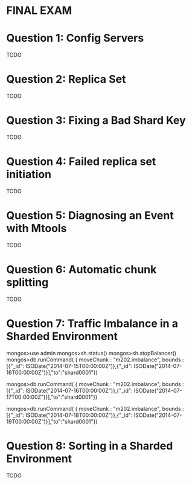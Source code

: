 # FINAL EXAM

# Question 1: Config Servers 
TODO
# Question 2: Replica Set
TODO
# Question 3: Fixing a Bad Shard Key
TODO
# Question 4: Failed replica set initiation
TODO
# Question 5: Diagnosing an Event with Mtools
TODO
# Question 6: Automatic chunk splitting
TODO
# Question 7: Traffic Imbalance in a Sharded Environment

mongos>use admin
mongos>sh.status()
mongos>sh.stopBalancer()
mongos>db.runCommand( { moveChunk : "m202.imbalance", bounds : [{"_id": ISODate("2014-07-15T00:00:00Z")},{"_id": ISODate("2014-07-16T00:00:00Z")}],"to":"shard0001"})

mongos>db.runCommand( { moveChunk : "m202.imbalance", bounds : [{"_id": ISODate("2014-07-16T00:00:00Z")},{"_id": ISODate("2014-07-17T00:00:00Z")}],"to":"shard0001"})

mongos>db.runCommand( { moveChunk : "m202.imbalance", bounds : [{"_id": ISODate("2014-07-18T00:00:00Z")},{"_id": ISODate("2014-07-19T00:00:00Z")}],"to":"shard0001"})

# Question 8: Sorting in a Sharded Environment
TODO
